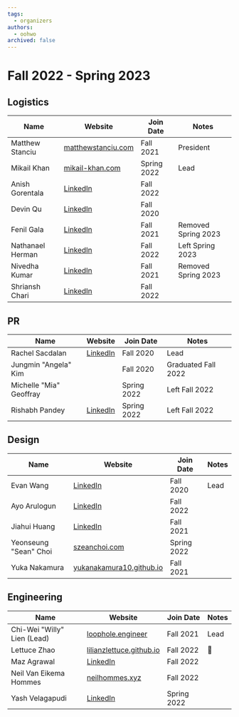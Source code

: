 ```yaml
---
tags:
  - organizers
authors:
  - oohwo
archived: false
---
```

# Fall 2022 - Spring 2023

## Logistics
<table>
    <thead>
        <tr>
            <th>Name</th>
            <th>Website</th>
            <th>Join Date</th>
            <th>Notes</th>
        </tr>
    </thead>
    <tbody>
        <tr>
            <td>Matthew Stanciu</td>
            <td><a href="https://www.matthewstanciu.com" target="_blank">matthewstanciu.com</a></td>
            <td>Fall 2021</td>
            <td>President</td>
        </tr>
        <tr>
            <td>Mikail Khan</td>
            <td><a href="https://mikail-khan.com" target="_blank">mikail-khan.com</a></td>
            <td>Spring 2022</td>
            <td>Lead</td>
        </tr>
        <tr>
            <td>Anish Gorentala</td>
            <td><a href="https://www.linkedin.com/in/anish-g/" target="_blank">LinkedIn</a></td>
            <td>Fall 2022</td>
            <td></td>
        </tr>
        <tr>
            <td>Devin Qu</td>
            <td><a href="https://www.linkedin.com/in/devinqu/" target="_blank">LinkedIn</a></td>
            <td>Fall 2020</td>
            <td></td>
        </tr>
        <tr>
            <td>Fenil Gala</td>
            <td><a href="https://www.linkedin.com/in/fen-gala/" target="_blank">LinkedIn</a></td>
            <td>Fall 2021</td>
            <td>Removed Spring 2023</td>
        </tr>
        <tr>
            <td>Nathanael Herman</td>
            <td><a href="" target="_blank">LinkedIn</a></td>
            <td>Fall 2022</td>
            <td>Left Spring 2023</td>
        </tr>
        <tr>
            <td>Nivedha Kumar</td>
            <td><a href="https://www.linkedin.com/in/nivedha-kumar-36b92a1a0/" target="_blank">LinkedIn</a></td>
            <td>Fall 2021</td>
            <td>Removed Spring 2023</td>
        </tr>
        <tr>
            <td>Shriansh Chari</td>
            <td><a href="https://www.linkedin.com/in/shriansh-chari/" target="_blank">LinkedIn</a></td>
            <td>Fall 2022</td>
            <td></td>
        </tr>
    </tbody>
</table>

## PR
<table>
    <thead>
        <tr>
            <th>Name</th>
            <th>Website</th>
            <th>Join Date</th>
            <th>Notes</th>
        </tr>
    </thead>
    <tbody>
        <tr>
            <td>Rachel Sacdalan</td>
            <td><a href="https://www.linkedin.com/in/rsacdalan02/" target="_blank">LinkedIn</a></td>
            <td>Fall 2020</td>
            <td>Lead</td>
        </tr>
        <tr>
            <td>Jungmin &quot;Angela&quot; Kim</td>
            <td></td>
            <td>Fall 2020</td>
            <td>Graduated Fall 2022</td>
        </tr>
        <tr>
            <td>Michelle &quot;Mia&quot; Geoffray</td>
            <td></td>
            <td>Spring 2022</td>
            <td>Left Fall 2022</td>
        </tr>
        <tr>
            <td>Rishabh Pandey</td>
            <td><a href="https://www.linkedin.com/in/pandey-rishabh/" target="_blank">LinkedIn</a></td>
            <td>Spring 2022</td>
            <td>Left Fall 2022</td>
        </tr>
    </tbody>
</table>

## Design
<table>
    <thead>
        <tr>
            <th>Name</th>
            <th>Website</th>
            <th>Join Date</th>
            <th>Notes</th>
        </tr>
    </thead>
    <tbody>
        <tr>
            <td>Evan Wang</td>
            <td><a href="https://www.linkedin.com/in/wangej/" target="_blank">LinkedIn</a></td>
            <td>Fall 2020</td>
            <td>Lead</td>
        </tr>
        <tr>
            <td>Ayo Arulogun</td>
            <td><a href="https://www.linkedin.com/in/shola-arulogun/" target="_blank">LinkedIn</a></td>
            <td>Fall 2022</td>
            <td></td>
        </tr>
        <tr>
            <td>Jiahui Huang</td>
            <td><a href="https://www.linkedin.com/in/jiahui--huang/" target="_blank">LinkedIn</a></td>
            <td>Fall 2021</td>
            <td></td>
        </tr>
        <tr>
            <td>Yeonseung &quot;Sean&quot; Choi</td>
            <td><a href="http://szeanchoi.com/" target="_blank">szeanchoi.com</a></td>
            <td>Spring 2022</td>
            <td></td>
        </tr>
        <tr>
            <td>Yuka Nakamura</td>
            <td><a href="https://yukanakamura10.github.io/" target="_blank">yukanakamura10.github.io</a></td>
            <td>Fall 2021</td>
            <td></td>
        </tr>
    </tbody>
</table>

## Engineering
<table>
    <thead>
        <tr>
            <th>Name</th>
            <th>Website</th>
            <th>Join Date</th>
            <th>Notes</th>
        </tr>
    </thead>
    <tbody>
        <tr>
            <td>Chi-Wei &quot;Willy&quot; Lien (Lead)</td>
            <td><a href="https://www.loophole.engineer" target="_blank">loophole.engineer</a></td>
            <td>Fall 2021</td>
            <td>Lead</td>
        </tr>
        <tr>
            <td>Lettuce Zhao</td>
            <td><a href="https://lilianzlettuce.github.io" target="_blank">lilianzlettuce.github.io</a></td>
            <td>Fall 2022</td>
            <td>🥬</td>
        </tr>
        <tr>
            <td>Maz Agrawal</td>
            <td><a href="https://www.linkedin.com/in/mazagrawal/" target="_blank">LinkedIn</a></td>
            <td>Fall 2022</td>
            <td></td>
        </tr>
        <tr>
            <td>Neil Van Eikema Hommes</td>
            <td><a href="https://neilhommes.xyz" target="_blank">neilhommes.xyz</a></td>
            <td>Fall 2022</td>
            <td></td>
        </tr>
        <tr>
            <td>Yash Velagapudi</td>
            <td><a href="https://www.linkedin.com/in/yash-velagapudi/" target="_blank">LinkedIn</a></td>
            <td>Spring 2022</td>
            <td></td>
        </tr>
    </tbody>
</table>
